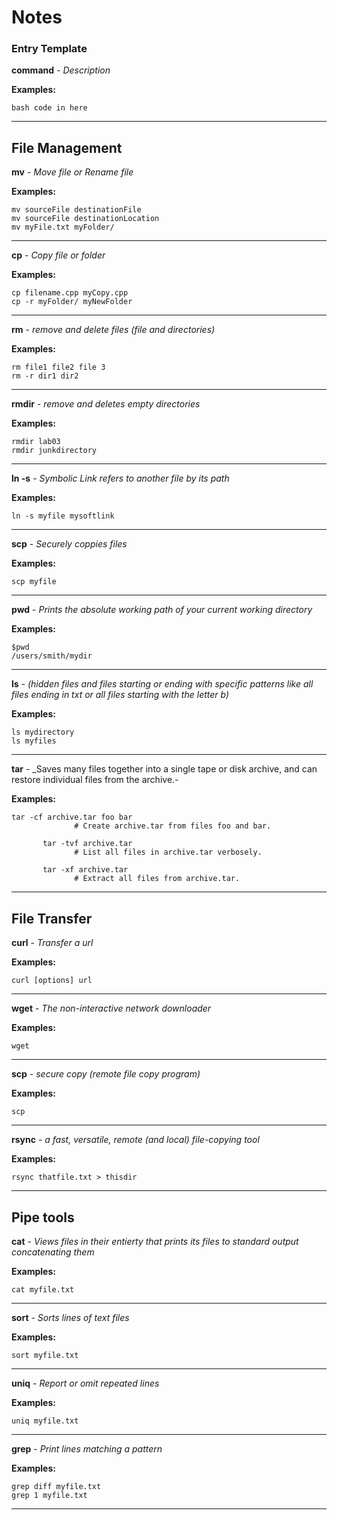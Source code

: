# Notes

### Entry Template


__command__ - _Description_

__Examples:__

```
bash code in here
```
---

## File Management

__mv__ - _Move file or Rename file_

__Examples:__

```
mv sourceFile destinationFile
mv sourceFile destinationLocation
mv myFile.txt myFolder/
```
---

__cp__ - _Copy file or folder_

__Examples:__

```
cp filename.cpp myCopy.cpp
cp -r myFolder/ myNewFolder
```
---

__rm__ - _remove and delete files (file and directories)_

__Examples:__

```
rm file1 file2 file 3
rm -r dir1 dir2
```
---

__rmdir__ - _remove and deletes empty directories_

__Examples:__

```
rmdir lab03
rmdir junkdirectory
```
---

__ln -s__ - _Symbolic Link refers to another file by its path_

__Examples:__

```
ln -s myfile mysoftlink 
```
---

__scp__ - _Securely coppies files_

__Examples:__

```
scp myfile
```
---

__pwd__ - _Prints the absolute working path of your current working directory_

__Examples:__

```
$pwd
/users/smith/mydir
```
---

__ls__ - _(hidden files and files starting or ending with specific patterns like all files ending in txt or all files starting with the letter b)_

__Examples:__

```
ls mydirectory 
ls myfiles
```
---

__tar__ - _Saves many files together into a single tape or disk archive, and can restore individual files from
       the archive.-

__Examples:__

```
tar -cf archive.tar foo bar
              # Create archive.tar from files foo and bar.

       tar -tvf archive.tar
              # List all files in archive.tar verbosely.

       tar -xf archive.tar
              # Extract all files from archive.tar.
```
---

## File Transfer

__curl__ - _Transfer a url_ 

__Examples:__

```
curl [options] url 
```
---

__wget__ - _The non-interactive network downloader_

__Examples:__

```
wget
```
---


__scp__ - _secure copy (remote file copy program)_

__Examples:__

```
scp 
```
---

__rsync__ - _a fast, versatile, remote (and local) file-copying tool_

__Examples:__

```
rsync thatfile.txt > thisdir
```
---

## Pipe tools

__cat__ - _Views files in their entierty that prints its files to standard output concatenating them_

__Examples:__

```
cat myfile.txt
```
---

__sort__ - _Sorts lines of text files_

__Examples:__

```
sort myfile.txt
```
---

__uniq__ - _Report or omit repeated lines_

__Examples:__

```
uniq myfile.txt 
```
---

__grep__ - _Print lines matching a pattern_

__Examples:__

```
grep diff myfile.txt
grep 1 myfile.txt
```
---